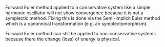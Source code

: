 Forward Euler method applied to a conservative system like a simple harmonic oscillator will not show convergence because it is not a symplectic method.
Fixing this is done via the Semi-implicit Euler method which is a canonnical transformation (e.g. an symplectomorphism).

Forward Euler method can still be applied to non-conservative systems because there the change (loss) of energy is physical. 
